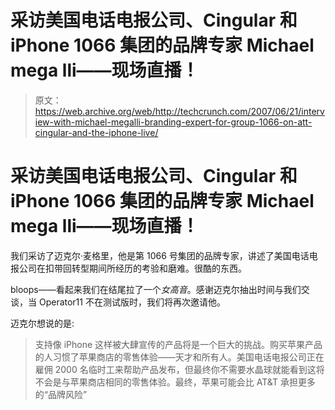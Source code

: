 # 采访美国电话电报公司、Cingular 和 iPhone 1066 集团的品牌专家 Michael mega lli——现场直播！

> 原文：<https://web.archive.org/web/http://techcrunch.com/2007/06/21/interview-with-michael-megalli-branding-expert-for-group-1066-on-att-cingular-and-the-iphone-live/>

# 采访美国电话电报公司、Cingular 和 iPhone 1066 集团的品牌专家 Michael mega lli——现场直播！

我们采访了迈克尔·麦格里，他是第 1066 号集团的品牌专家，讲述了美国电话电报公司在扣带回转型期间所经历的考验和磨难。很酷的东西。

bloops——看起来我们在结尾拉了一个*女高音*。感谢迈克尔抽出时间与我们交谈，当 Operator11 不在测试版时，我们将再次邀请他。

迈克尔想说的是:

> 支持像 iPhone 这样被大肆宣传的产品将是一个巨大的挑战。购买苹果产品的人习惯了苹果商店的零售体验——天才和所有人。美国电话电报公司正在雇佣 2000 名临时工来帮助产品发布，但最终你不需要水晶球就能看到这将不会是与苹果商店相同的零售体验。最终，苹果可能会比 AT&T 承担更多的“品牌风险”